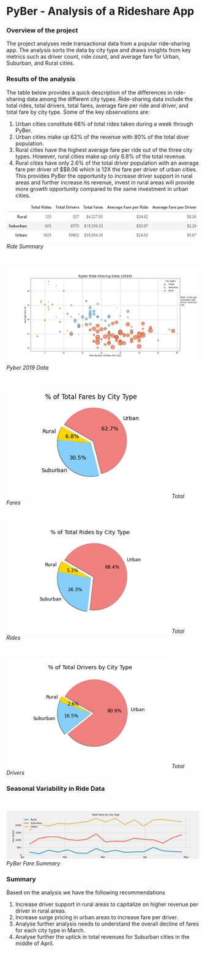 # PyBer  - Analysis of a Rideshare App

### Overview of the project 
The project analyses rede transactional data from a popular ride-sharing app. The analysis sorts the data by city type and draws insights from key metrics such as driver count, ride count, and average fare for Urban, Suburban, and Rural cities. 

### Results of the analysis
The table below provides a quick description of the differences in ride-sharing data among the different city types. Ride-sharing data include the total rides, total drivers, total fares, average fare per ride and driver, and total fare by city type. Some of the key observations are:
1. Urban cities constitute 68% of total rides taken during a week through PyBer. 
2. Urban cities make up 62% of the revenue with 80% of the total diver population. 
3. Rural cities have the highest average fare per ride out of the three city types. However, rural cities make up only 6.8% of the total revenue. 
4. Rural cities have only 2.6% of the total driver population with an average fare per driver of $$8.06 which is 12X the fare per driver of urban cities. This provides PyBer the opportunity to increase driver support in rural areas and further increase its revenue, invest in rural areas will provide more growth opportunity compared to the same investment in urban cities. 


![Ride Summary](/Analysis/Ride_summary.png)*Ride Summary*
<p>&nbsp;</p>

![Ride Summary](/Analysis/Fig1.png)*Pyber 2019 Data*
<p>&nbsp;</p>

![Ride Summary](/Analysis/Fig5.png)*Total Fares*
<p>&nbsp;</p>

![Ride Summary](/Analysis/Fig6.png)*Total Rides*
<p>&nbsp;</p>

![Ride Summary](/Analysis/Fig7.png)*Total Drivers*

### Seasonal Variability in Ride Data
<p>&nbsp;</p>

![Ride Summary](/Analysis/PyBer_fare_summary.png)*PyBer Fare Summary*

### Summary
Based on the analysis we have the following recommendations
1. Increase driver support in rural areas to capitalize on higher revenue per driver in rural areas. 
2. Increase surge pricing in urban areas to increase fare per driver. 
3. Analyse further analysis needs to understand the overall decline of fares for each city type in March. 
4. Analyse further the uptick in total revenues for Suburban cities in the middle of April. 
